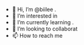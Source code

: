 - 👋 Hi, I’m @biilee .
- 👀 I’m interested in 
- 🌱 I’m currently learning .
- 💞️ I’m looking to collaborat 
- 📫 How to reach me 

<!---
biilee/biilee is a ✨ special ✨ repository because its `README.md` (this file) appears on your GitHub profile.
You can click the Preview link to take a look at your changes.
--->
